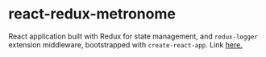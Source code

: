 # react-redux-metronome

React application built with Redux for state management, and `redux-logger` extension middleware, bootstrapped with `create-react-app`. Link [here.](https://l0rdcafe.github.io/react-redux-metronome)